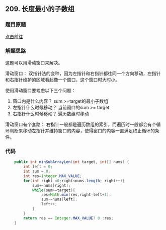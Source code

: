 
## 209. 长度最小的子数组

### 题目原题

[点击前往](https://leetcode.cn/problems/minimum-size-subarray-sum/)

### 解题思路
这题可以用滑动窗口来解决。

滑动窗口： 双指针法的变种，因为左指针和右指针都往同一个方向移动，左指针和右指针维护的区域看起像一个窗口，这个窗口时大时小。

使用滑动窗口要考虑以下三个问题：
1. 窗口内是什么内容？   sum >=target的最小子数组
2. 左指针什么时候移动？ 当前窗口的sum >= target
3. 右指针什么时候移动？ 遍历数组时移动


滑动窗口有个套路： 右指针一般都是遍历数组的索引，而遍历时一般都会有个循环判断来移动左指针并维持窗口的内容，使得窗口的内容一直满足终止循环的条件。


### 代码
```java
    public int minSubArrayLen(int target, int[] nums) {
        int left = 0;
        int sum = 0;
        int res=Integer.MAX_VALUE;
        for(int right =0;right<nums.length; right++){
            sum+=nums[right];
            while(sum>=target){
                res=Math.min(res,right-left+1);
                sum-=nums[left];
                left++;
            }   
        }
        return res == Integer.MAX_VALUE? 0 :res;
    }
```    